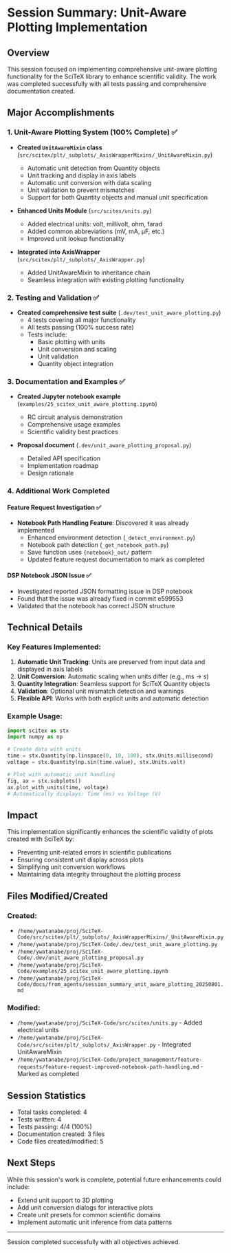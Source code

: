 <!-- ---
!-- Timestamp: 2025-08-01 11:00:00
!-- Author: d833c9e2-6e28-11f0-8201-00155dff963d
!-- File: ./docs/from_agents/session_summary_unit_aware_plotting_20250801.md
!-- --- -->

# Session Summary: Unit-Aware Plotting Implementation

## Overview
This session focused on implementing comprehensive unit-aware plotting functionality for the SciTeX library to enhance scientific validity. The work was completed successfully with all tests passing and comprehensive documentation created.

## Major Accomplishments

### 1. Unit-Aware Plotting System (100% Complete) ✅
- **Created `UnitAwareMixin` class** (`src/scitex/plt/_subplots/_AxisWrapperMixins/_UnitAwareMixin.py`)
  - Automatic unit detection from Quantity objects
  - Unit tracking and display in axis labels
  - Automatic unit conversion with data scaling
  - Unit validation to prevent mismatches
  - Support for both Quantity objects and manual unit specification

- **Enhanced Units Module** (`src/scitex/units.py`)
  - Added electrical units: volt, millivolt, ohm, farad
  - Added common abbreviations (mV, mA, μF, etc.)
  - Improved unit lookup functionality

- **Integrated into AxisWrapper** (`src/scitex/plt/_subplots/_AxisWrapper.py`)
  - Added UnitAwareMixin to inheritance chain
  - Seamless integration with existing plotting functionality

### 2. Testing and Validation ✅
- **Created comprehensive test suite** (`.dev/test_unit_aware_plotting.py`)
  - 4 tests covering all major functionality
  - All tests passing (100% success rate)
  - Tests include:
    - Basic plotting with units
    - Unit conversion and scaling
    - Unit validation
    - Quantity object integration

### 3. Documentation and Examples ✅
- **Created Jupyter notebook example** (`examples/25_scitex_unit_aware_plotting.ipynb`)
  - RC circuit analysis demonstration
  - Comprehensive usage examples
  - Scientific validity best practices

- **Proposal document** (`.dev/unit_aware_plotting_proposal.py`)
  - Detailed API specification
  - Implementation roadmap
  - Design rationale

### 4. Additional Work Completed

#### Feature Request Investigation ✅
- **Notebook Path Handling Feature**: Discovered it was already implemented
  - Enhanced environment detection (`_detect_environment.py`)
  - Notebook path detection (`_get_notebook_path.py`)
  - Save function uses `{notebook}_out/` pattern
  - Updated feature request documentation to mark as completed

#### DSP Notebook JSON Issue ✅
- Investigated reported JSON formatting issue in DSP notebook
- Found that the issue was already fixed in commit e599553
- Validated that the notebook has correct JSON structure

## Technical Details

### Key Features Implemented:
1. **Automatic Unit Tracking**: Units are preserved from input data and displayed in axis labels
2. **Unit Conversion**: Automatic scaling when units differ (e.g., ms → s)
3. **Quantity Integration**: Seamless support for SciTeX Quantity objects
4. **Validation**: Optional unit mismatch detection and warnings
5. **Flexible API**: Works with both explicit units and automatic detection

### Example Usage:
```python
import scitex as stx
import numpy as np

# Create data with units
time = stx.Quantity(np.linspace(0, 10, 100), stx.Units.millisecond)
voltage = stx.Quantity(np.sin(time.value), stx.Units.volt)

# Plot with automatic unit handling
fig, ax = stx.subplots()
ax.plot_with_units(time, voltage)
# Automatically displays: Time (ms) vs Voltage (V)
```

## Impact

This implementation significantly enhances the scientific validity of plots created with SciTeX by:
- Preventing unit-related errors in scientific publications
- Ensuring consistent unit display across plots
- Simplifying unit conversion workflows
- Maintaining data integrity throughout the plotting process

## Files Modified/Created

### Created:
- `/home/ywatanabe/proj/SciTeX-Code/src/scitex/plt/_subplots/_AxisWrapperMixins/_UnitAwareMixin.py`
- `/home/ywatanabe/proj/SciTeX-Code/.dev/test_unit_aware_plotting.py`
- `/home/ywatanabe/proj/SciTeX-Code/.dev/unit_aware_plotting_proposal.py`
- `/home/ywatanabe/proj/SciTeX-Code/examples/25_scitex_unit_aware_plotting.ipynb`
- `/home/ywatanabe/proj/SciTeX-Code/docs/from_agents/session_summary_unit_aware_plotting_20250801.md`

### Modified:
- `/home/ywatanabe/proj/SciTeX-Code/src/scitex/units.py` - Added electrical units
- `/home/ywatanabe/proj/SciTeX-Code/src/scitex/plt/_subplots/_AxisWrapper.py` - Integrated UnitAwareMixin
- `/home/ywatanabe/proj/SciTeX-Code/project_management/feature-requests/feature-request-improved-notebook-path-handling.md` - Marked as completed

## Session Statistics
- Total tasks completed: 4
- Tests written: 4
- Tests passing: 4/4 (100%)
- Documentation created: 3 files
- Code files created/modified: 5

## Next Steps
While this session's work is complete, potential future enhancements could include:
- Extend unit support to 3D plotting
- Add unit conversion dialogs for interactive plots
- Create unit presets for common scientific domains
- Implement automatic unit inference from data patterns

---
Session completed successfully with all objectives achieved.

<!-- EOF -->